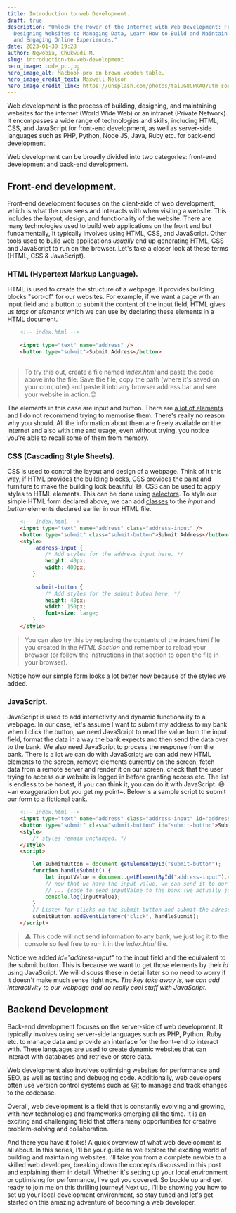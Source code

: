 ```yaml
---
title: Introduction to web Development.
draft: true
description: "Unlock the Power of the Internet with Web Development: From
  Designing Websites to Managing Data, Learn How to Build and Maintain Dynamic
  and Engaging Online Experiences."
date: 2023-01-30 19:28
author: Ngwobia, Chukwudi M.
slug: introduction-to-web-development
hero_image: code_pc.jpg
hero_image_alt: Macbook pro on brown wooden table.
hero_image_credit_text: Maxwell Nelson
hero_image_credit_link: https://unsplash.com/photos/taiuG8CPKAQ?utm_source=unsplash&utm_medium=referral&utm_content=creditCopyText
---
```

Web development is the process of building, designing, and maintaining websites for the internet (World Wide Web) or an intranet (Private Network). It encompasses a wide range of technologies and skills, including HTML, CSS, and JavaScript for front-end development, as well as server-side languages such as PHP, Python, Node JS, Java, Ruby etc. for back-end development.

Web development can be broadly divided into two categories: front-end development and back-end development.

## Front-end development.

Front-end development focuses on the client-side of web development, which is what the user sees and interacts with when visiting a website. This includes the layout, design, and functionality of the website. There are many technologies used to build web applications on the front end but fundamentally, It typically involves using HTML, CSS, and JavaScript. Other tools used to build web applications *usually* end up generating HTML, CSS and JavaScript to run on the browser. Let's take a closer look at these terms (HTML, CSS & JavaScript).

### HTML (Hypertext Markup Language).

HTML is used to create the structure of a webpage. It provides building blocks "sort-of" for our websites. For example, if we want a page with an input field and a button to submit the content of the input field, HTML gives us *tags* or *elements* which we can use by declaring these elements in a HTML document.

```html
	<!-- index.html -->
	
	<input type="text" name="address" />
	<button type="submit">Submit Address</button>
	
```

> To try this out, create a file named *index.html* and paste the code above into the file. Save the file, copy the path (where it's saved on your computer) and paste it into any browser address bar and see your website in action.😉

The elements in this case are input and button. There are [a lot of elements](https://www.w3schools.com/tags/default.asp) and I do not recommend trying to memorise them. There's really no reason why you should. All the information about them are freely available on the internet and also with time and usage, even without trying, you notice you're able to recall some of them from memory.

### CSS (Cascading Style Sheets).

CSS is used to control the layout and design of a webpage. Think of it this way, if HTML provides the building blocks, CSS provides the paint and furniture to make the building look beautiful 😅.
CSS can be used to apply styles to HTML elements. This can be done using [selectors](https://developer.mozilla.org/en-US/docs/Learn/CSS/Building_blocks/Selectors).
To style our simple HTML form declared above, we can add [classes](https://developer.mozilla.org/en-US/docs/Web/HTML/Global_attributes/class) to the *input* and *button* elements declared earlier in our HTML file.

```html
	<!-- index.html -->
	<input type="text" name="address" class="address-input" />
	<button type="submit" class="submit-button">Submit Address</button>
	<style>
		.address-input {
			/* Add styles for the address input here. */
			height: 40px;
			width: 400px;
		}
		
		.submit-button {
			/* Add styles for the submit buton here. */
			height: 40px;
			width: 150px;
			font-size: large;
		}
	</style>
```

> You can also try this by replacing the contents of the *index.html* file you created in the *HTML Section* and remember to reload your browser (or follow the instructions in that section to open the file in your browser).

Notice how our simple form looks a lot better now because of the styles we added.

### JavaScript.

JavaScript is used to add interactivity and dynamic functionality to a webpage. In our case, let's assume I want to submit my address to my bank when I click the button, we need JavaScript to read the value from the input field, format the data in a way the bank expects and then send the data over to the bank. We also need JavaScript to process the response from the bank. There is a lot we can do with JavaScript; we can add new HTML elements to the screen, remove elements currently on the screen, fetch data from a remote server and render it on our screen, check that the user trying to access our website is logged in before granting access etc. The list is endless to be honest, if you can think it, you can do it with JavaScript. 😅 \~an exaggeration but you get my point\~.
Below is a sample script to submit our form to a fictional bank.

```html
	<!-- index.html -->
	<input type="text" name="address" class="address-input" id="address-input" />
	<button type="submit" class="submit-button" id="submit-button">Submit Address</button>
	<style>
		/* styles remain unchanged. */
	</style>
	<script>

		let submitButton = document.getElementById("submit-button");
		function handleSubmit() {
			let inputValue = document.getElementById("address-input").value;
			// now that we have the input value, we can send it to our bank
			// ... {code to send inputValue to the bank (we actually just print the value out to the console) 😉}
			console.log(inputValue);
		}
		// Listen for clicks on the submit button and submit the adress when we get a click.
		submitButton.addEventListener("click", handleSubmit);
	</script>
```

> ⚠️ This code will not send information to any bank, we just log it to the console so feel free to run it in the *index.html* file.

Notice we added *id="address-input"* to the input field and the equivalent to the submit button. This is because we want to get those elements by their *id* using JavaScript. We will discuss these in detail later so no need to worry if it doesn't make much sense right now. *The key take away is, we can add interactivity to our webpage and do really cool stuff with JavaScript.*

## Backend Development

Back-end development focuses on the server-side of web development. It typically involves using server-side languages such as PHP, Python, Ruby etc. to manage data and provide an interface for the front-end to interact with. These languages are used to create dynamic websites that can interact with databases and retrieve or store data.

Web development also involves optimising websites for performance and SEO, as well as testing and debugging code. Additionally, web developers often use version control systems such as [Git](https://git-scm.com) to manage and track changes to the codebase.

Overall, web development is a field that is constantly evolving and growing, with new technologies and frameworks emerging all the time. It is an exciting and challenging field that offers many opportunities for creative problem-solving and collaboration.

And there you have it folks! A quick overview of what web development is all about. In this series, I'll be your guide as we explore the exciting world of building and maintaining websites. I'll take you from a complete newbie to a skilled web developer, breaking down the concepts discussed in this post and explaining them in detail. Whether it's setting up your local environment or optimising for performance, I've got you covered. So buckle up and get ready to join me on this thrilling journey! Next up, I'll be showing you how to set up your local development environment, so stay tuned and let's get started on this amazing adventure of becoming a web developer.